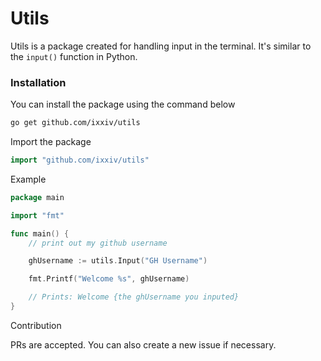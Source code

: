 # Utils

Utils is a package created for handling input in the terminal. It's similar to the `input()` function in Python.

### Installation

You can install the package using the command below

```bash
go get github.com/ixxiv/utils
```

Import the package

```go
import "github.com/ixxiv/utils"
```

Example

```go
package main

import "fmt"

func main() {
    // print out my github username

    ghUsername := utils.Input("GH Username")

    fmt.Printf("Welcome %s", ghUsername)

    // Prints: Welcome {the ghUsername you inputed}
}
```

Contribution

PRs are accepted. You can also create a new issue if necessary.
